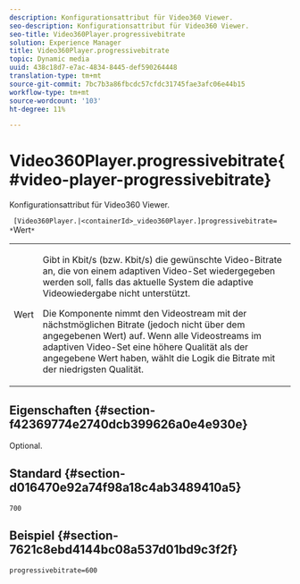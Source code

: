 ```yaml
---
description: Konfigurationsattribut für Video360 Viewer.
seo-description: Konfigurationsattribut für Video360 Viewer.
seo-title: Video360Player.progressivebitrate
solution: Experience Manager
title: Video360Player.progressivebitrate
topic: Dynamic media
uuid: 438c18d7-e7ac-4834-8445-def590264448
translation-type: tm+mt
source-git-commit: 7bc7b3a86fbcdc57cfdc31745fae3afc06e44b15
workflow-type: tm+mt
source-wordcount: '103'
ht-degree: 11%

---
```



# Video360Player.progressivebitrate{#video-player-progressivebitrate}

Konfigurationsattribut für Video360 Viewer.

` [Video360Player.|<containerId>_video360Player.]progressivebitrate= *`Wert`*`

<table id="table_C616483932C2482CA9794DDD7313FD7C"> 
 <tbody> 
  <tr> 
   <td colname="col1"> <p> <span class="codeph"> Wert</span> </p> </td> 
   <td colname="col2"> <p> Gibt in Kbit/s (bzw. Kbit/s) die gewünschte Video-Bitrate an, die von einem adaptiven Video-Set wiedergegeben werden soll, falls das aktuelle System die adaptive Videowiedergabe nicht unterstützt. </p> <p>Die Komponente nimmt den Videostream mit der nächstmöglichen Bitrate (jedoch nicht über dem angegebenen Wert) auf. Wenn alle Videostreams im adaptiven Video-Set eine höhere Qualität als der angegebene Wert haben, wählt die Logik die Bitrate mit der niedrigsten Qualität. </p> </td> 
  </tr> 
 </tbody> 
</table>

## Eigenschaften {#section-f42369774e2740dcb399626a0e4e930e}

Optional.

## Standard {#section-d016470e92a74f98a18c4ab3489410a5}

`700`

## Beispiel {#section-7621c8ebd4144bc08a537d01bd9c3f2f}

```
progressivebitrate=600
```

